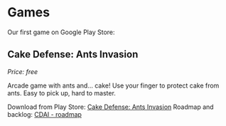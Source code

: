 # Games




Our first game on Google Play Store:

## Cake Defense: Ants Invasion
*Price: free*

Arcade game with ants and... cake! Use your finger to protect cake from ants. Easy to pick up, hard to master.

Download from Play Store: [Cake Defense: Ants Invasion](https://play.google.com/store/apps/details?id=com.seeksheep.savethecake)
Roadmap and backlog: [CDAI - roadmap](/games/cake-defense-ants-invasion)
